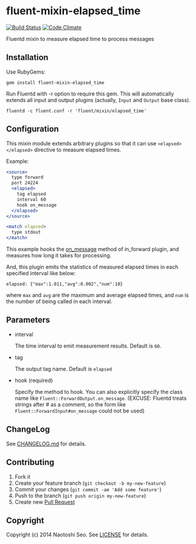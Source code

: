 # fluent-mixin-elapsed_time

[![Build Status](https://secure.travis-ci.org/sonots/fluent-mixin-elapsed_time.png?branch=master)](http://travis-ci.org/sonots/fluent-mixin-elapsed_time)
[![Code Climate](https://codeclimate.com/github/sonots/fluent-mixin-elapsed_time.png)](https://codeclimate.com/github/sonots/fluent-mixin-elapsed_time)

Fluentd mixin to measure elapsed time to process messages

## Installation

Use RubyGems:

    gem install fluent-mixin-elapsed_time

Run Fluentd with -r option to require this gem. This will automatically extends all input and output plugins (actually, `Input` and `Output` base class). 

    fluentd -c fluent.conf -r 'fluent/mixin/elapsed_time'

## Configuration

This mixin module extends arbitrary plugins so that it can use `<elapsed></elapsed>` directive to measure elapsed times. 

Example:

```apache
<source>
  type forward
  port 24224
  <elapsed>
    tag elapsed
    interval 60
    hook on_message
  </elapsed>
</source>

<match elapsed>
  type stdout
</match>
```

This example hooks the [on_message](https://github.com/fluent/fluentd/blob/e5a9a4ca03d18b45fdb89061d8251592a044e9fc/lib/fluent/plugin/in_forward.rb#L112) method of in_forward plugin, and measures how long it takes for processing.

And, this plugin emits the statistics of measured elapsed times in each specified interval like below:

```
elapsed: {"max":1.011,"avg":0.002","num":10}
```

where `max` and `avg` are the maximum and average elapsed times, and `num` is the number of being called in each interval.

## Parameters

* interval

    The time interval to emit measurement results. Default is `60`. 

* tag

    The output tag name. Default is `elapsed`

* hook (required)

    Specify the method to hook. You can also explicitly specify the class name like `Fluent::ForwardOutput.on_message`.
    (EXCUSE: Fluentd treats strings after # as a comment, so the form like `Fluent::ForwardInput#on_message` could not be used)
    
## ChangeLog

See [CHANGELOG.md](CHANGELOG.md) for details.

## Contributing

1. Fork it
2. Create your feature branch (`git checkout -b my-new-feature`)
3. Commit your changes (`git commit -am 'Add some feature'`)
4. Push to the branch (`git push origin my-new-feature`)
5. Create new [Pull Request](../../pull/new/master)

## Copyright

Copyright (c) 2014 Naotoshi Seo. See [LICENSE](LICENSE) for details.
